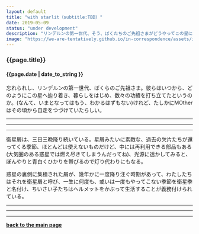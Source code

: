 ```yaml
---
layout: default
title: "with starlit（subtitle:TBD）"
date: 2019-05-09
status: "under development"
description: "リンデルンの第一世代、そう、ぼくたちのご先祖さまがどうやってこの星に暮らしていたのかなんていまとなってはもう、わかるはずのないことだね。それでも、星はたしかに自走していた、"
image: "https://we-are-tentatively.github.io/in-correspondence/assets/images/in-correspondence.jpg"
---
```


### {{page.title}}

#### {{page.date | date_to_string }}

忘れられし、リンデルンの第一世代、ぼくらのご先祖さま。彼らはいつから、どのようにこの星へ辿り着き、暮らしをはじめ、数々の功績を打ち立てたというのか。(なんて、いまとなってはもう、わかるはずもない)けれど、たしかにMOtherはその頃から自走をつづけていたらしい。


***
***
***

衛星屑は、三日三晩降り続いている。星屑みたいに素敵な、過去の欠片たちが還ってくる季節、ほとんどは使えないものだけど、中には再利用できる部品もある(大気圏のある惑星では燃え尽きてしまうんだってね)、光源に透かしてみると、ぼんやりと青白くひかりを帯びるので灯り代わりにもなる。

惑星の裏側に集積された屑が、幾年かに一度降り注ぐ時期があって、わたしたちはそれを衛星屑と呼び、一生に何度も、或いは一度もやってこない季節を衛星季と名付け、ちいさい子たちはヘルメットをかぶって生活することが義務付けられている。






***
***
***

**[back to the main page](https://we-are-tentatively.github.io/in-correspondence)**


